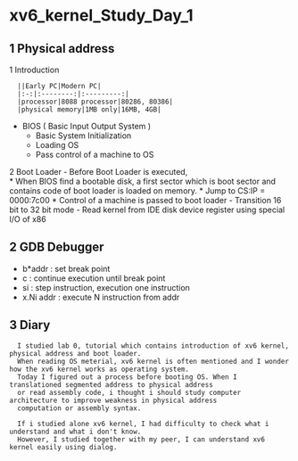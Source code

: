 # xv6_kernel_Study_Day_1

## 1 Physical address

  1 Introduction

      ||Early PC|Modern PC|
      |:-:|:--------:|:---------:|
      |processor|8088 processor|80286, 80386|
      |physical memory|1MB only|16MB, 4GB|
     

   - BIOS ( Basic Input Output System )
      * Basic System Initialization
      * Loading OS 
      * Pass control of a machine to OS

  2 Boot Loader 
      - Before Boot Loader is executed,  
          * When BIOS find a bootable disk, a first sector which is boot sector and contains code of boot loader is loaded on memory.
          * Jump to CS:IP = 0000:7c00
          * Control of a machine is passed to boot loader
      - Transition 16 bit to 32 bit mode
      - Read kernel from IDE disk device register using special I/O of x86
                
## 2 GDB Debugger
  
   - b*addr : set break point
   - c : continue execution until break point
   - si : step instruction, execution one instruction
   - x.Ni addr : execute N instruction from addr


## 3 Diary

      I studied lab 0, tutorial which contains introduction of xv6 kernel, physical address and boot loader. 
      When reading OS meterial, xv6 kernel is often mentioned and I wonder how the xv6 kernel works as operating system.
      Today I figured out a process before booting OS. When I translationed segmented address to physical address 
      or read assembly code, i thought i should study computer architecture to improve weakness in physical address 
      computation or assembly syntax.
      
      If i studied alone xv6 kernel, I had difficulty to check what i understand and what i don't know.
      However, I studied together with my peer, I can understand xv6 kernel easily using dialog.
      
      
